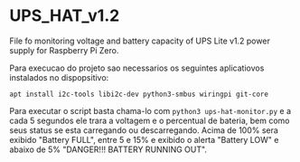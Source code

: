# UPS_HAT_v1.2
 File fo monitoring voltage and battery capacity of UPS Lite v1.2 power supply for Raspberry Pi Zero.
 
 Para execucao do projeto sao necessarios os seguintes aplicatiovos instalados no dispopsitivo:
 ```
 apt install i2c-tools libi2c-dev python3-smbus wiringpi git-core
 ```
 Para executar o script basta chama-lo com `python3 ups-hat-monitor.py` e a cada 5 segundos ele trara a voltagem e o percentual de bateria, bem como seus status se esta carregando ou descarregando.
 Acima de 100% sera exibido "Battery FULL", entre 5 e 15% e exibido o alerta "Battery LOW" e abaixo de 5% "DANGER!!! BATTERY RUNNING OUT".
